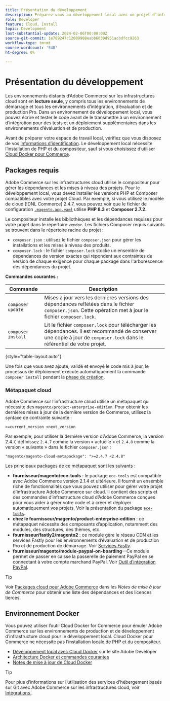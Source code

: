 ```yaml
---
title: Présentation du développement
description: Préparez-vous au développement local avec un projet d’infrastructure cloud Adobe Commerce.
role: Developer
feature: Cloud, Install
topic: Development
last-substantial-update: 2024-02-06T00:00:00Z
source-git-commit: 1e789247c12009908eabb6039d951acbdfcc9263
workflow-type: tm+mt
source-wordcount: '548'
ht-degree: 0%

---
```


# Présentation du développement

Les environnements distants d’Adobe Commerce sur les infrastructures cloud sont en **lecture seule**, y compris tous les environnements de démarrage et tous les environnements d’intégration, d’évaluation et de production Pro. Dans un environnement de développement local, vous pouvez écrire et tester le code avant de le transmettre à un environnement d’intégration pour des tests et un déploiement supplémentaires dans les environnements d’évaluation et de production.

Avant de préparer votre espace de travail local, vérifiez que vous disposez de vos [informations d’identification](../../get-started/prepare-workspace.md). Le développement local nécessite l’installation de PHP et du compositeur, sauf si vous choisissez d’utiliser [Cloud Docker pour Commerce](#docker-environment).

## Packages requis

Adobe Commerce sur les infrastructures cloud utilise le compositeur pour gérer les dépendances et les mises à niveau des projets. Pour le développement local, vous devez installer les versions PHP et Composer compatibles avec votre projet Cloud. Par exemple, si vous utilisez le modèle de cloud [!DNL Commerce] 2.4.7, vous pouvez voir que le fichier de configuration [`.magento.app.yaml`](https://github.com/magento/magento-cloud/blob/2.4.7/.magento.app.yaml) utilise **PHP 8.3** et **Composer 2.7.2**.

Le compositeur installe les bibliothèques et les dépendances requises pour votre projet dans le répertoire `vendor`. Les fichiers Composer requis suivants se trouvent dans le répertoire racine du projet :

- `composer.json` : utilisez le fichier `composer.json` pour gérer les installations et les mises à niveau des produits.
- `composer.lock` : le fichier `composer.lock` stocke un ensemble de dépendances de version exactes qui répondent aux contraintes de version de chaque exigence pour chaque package dans l&#39;arborescence des dépendances du projet.

**Commandes courantes :**

| Commande | Description |
|--------------------|----------------------------------------------------------------------------------------------------------------------------------------------------------|
| `composer update` | Mises à jour vers les dernières versions des dépendances reflétées dans le fichier `composer.json`. Cette opération met à jour le fichier `composer.lock`. |
| `composer install` | Lit le fichier `composer.lock` pour télécharger les dépendances. Il est recommandé de conserver une copie à jour de `composer.lock` dans le référentiel de votre projet. |

{style="table-layout:auto"}

Une fois que vous avez ajouté, validé et envoyé le code mis à jour, le processus de déploiement exécute automatiquement la commande `composer install` pendant la [phase de création](../deploy/process.md#build-phase-build-phase).

### Métapaquet cloud

Adobe Commerce sur l’infrastructure cloud utilise un métapaquet qui nécessite des `magento/product-enterprise-edition`. Pour obtenir les dernières mises à jour de la dernière version de Commerce, utilisez la syntaxe de contrainte suivante :

```text
>=current_version <next_version
```

Par exemple, pour utiliser la dernière version d’Adobe Commerce, la version 2.4.7, définissez `2.4.7` comme la version « actuelle » et `2.4.8` comme la version « suivante » dans le fichier `composer.json` :

```text
"magento/magento-cloud-metapackage": ">=2.4.7 <2.4.8"
```

Les principaux packages de ce métapaquet sont les suivants :

- **fournisseur/magento/ece-tools** : le package `ece-tools` est compatible avec Adobe Commerce version 2.1.4 et ultérieure. Il fournit un ensemble riche de fonctionnalités que vous pouvez utiliser pour gérer votre projet d’infrastructure Adobe Commerce sur cloud. Il contient des scripts et des commandes d’infrastructure cloud d’Adobe Commerce conçues pour vous aider à gérer votre code et à créer et déployer automatiquement vos projets. Voir la présentation du package [`ece-tools`](../dev-tools/package-overview.md).
- **chez le fournisseur/magento/product-enterprise-edition** : ce métapaquet nécessite des composants d’application, notamment des modules, des structures, des thèmes, etc.
- **fournisseur/fastly2/magento2** : ce module gère le réseau CDN et les services Fastly pour les environnements d’évaluation et de production Pro et de production de démarrage. Voir [Services Fastly](/help/cloud-guide/cdn/fastly.md#fastly-cdn-module-for-magento-2).
- **fournisseur/magento/module-paypal-on-boarding**—Ce module permet de passer en caisse la passerelle de paiement PayPal en se connectant à votre compte marchand PayPal. Voir [Outil d’intégration PayPal](../store/paypal.md).

>[!TIP]
>
>Voir [Packages cloud pour Adobe Commerce](/help/cloud-guide/release-notes/cloud-packages.md) dans les _Notes de mise à jour de Commerce_ pour obtenir une liste des dépendances et des licences tierces.

## Environnement Docker

Vous pouvez utiliser l’outil Cloud Docker for Commerce pour émuler Adobe Commerce sur les environnements de production et de développement d’infrastructure cloud pour le développement local. Cloud Docker pour Commerce ne nécessite pas l’installation locale de PHP et du compositeur.

- [Développement local avec Cloud Docker](https://developer.adobe.com/commerce/cloud-tools/docker/setup/) sur le site Adobe Developer
- [Architecture Docker et commandes courantes](../dev-tools/cloud-docker.md)
- [Notes de mise à jour de Cloud Docker](../release-notes/cloud-docker.md)

>[!TIP]
>
>Pour plus d’informations sur l’utilisation des services d’hébergement basés sur Git avec Adobe Commerce sur les infrastructures cloud, voir [ Intégrations ](../integrations/overview.md).
